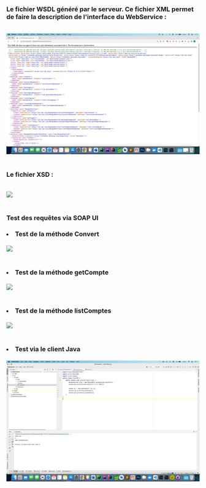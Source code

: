 
<h3>Le fichier WSDL généré par le serveur. Ce fichier XML permet de faire la description de l'interface du WebService : </h3>
<br>
<img src="Captures/Capture d’écran 2023-02-12 à 14.12.02.png"/>
<br><br>
<h3>Le fichier XSD  : </h3>
<br>
<img src="Captures/Capture d’écran 2023-02-12 à 14.34.05.png"/>
<br><br>
<h3>Test des requêtes via SOAP UI </h3>
<h3>
<li>Test de la méthode Convert</li>
<br>
<img src="Captures/Capture d’écran 2023-02-12 à 14.42.22.png"/>
<br><br><br>
<li>Test de la méthode getCompte</li>
<br>
<img src="Captures/Capture d’écran 2023-02-12 à 14.47.21.png"/>
<br><br><br>
<li>Test de la méthode listComptes</li>
<br>
<img src="Captures/Capture d’écran 2023-02-12 à 14.49.38.png"/>
<br><br><br>

<li>Test via le client Java </li>
<br>
<img src="Captures/Capture d’écran 2023-02-12 à 18.11.17.png"/>
<br><br><br>
